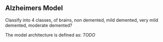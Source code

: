 ## Alzheimers Model

Classify into 4 classes, of brains, non demented, mild demented, very mild demented, moderate demented?

The model architecture is defined as:
*TODO*
